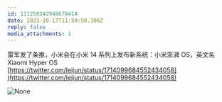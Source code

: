 ```yaml
---
id: 111250242948678414
date: 2023-10-17T11:59:50.306Z
reply: false
media_attachments: 1
---
```


雷军发了条推，小米会在小米 14 系列上发布新系统：小米澎湃 OS，英文名 Xiaomi Hyper OS   
[https://twitter.com/leijun/status/1714099684552434058](https://twitter.com/leijun/status/1714099684552434058)

![None](https://files.e5n.cc/media_attachments/files/111/250/237/730/163/483/original/775492f58dc49706.jpg)
